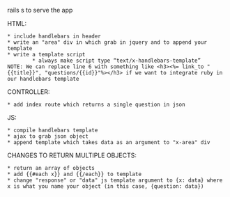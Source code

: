 rails s to serve the app

HTML:

	* include handlebars in header
	* write an "area" div in which grab in jquery and to append your template
	* write a template script
			* always make script type “text/x-handlebars-template”
	NOTE: We can replace line 6 with something like <h3><%= link_to "{{title}}", "questions/{{id}}"%></h3> if we want to integrate ruby in our handlebars template


CONTROLLER:

	* add index route which returns a single question in json


JS:

	* compile handlebars template
	* ajax to grab json object
	* append template which takes data as an argument to "x-area" div


CHANGES TO RETURN MULTIPLE OBJECTS:

	* return an array of objects
	* add {{#each x}} and {{/each}} to template
	* change "response" or "data" js template argument to {x: data} where x is what you name your object (in this case, {question: data})
